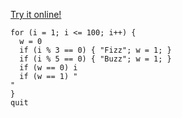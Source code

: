 [Try it online!](https://tio.run/##S0r@/z8tv0hBI1PBVsHQWiFTwQZIGxgAWdramgrVXAoK5UAZAyCdmQZSpapgrGALFADKKSi5ZVZVKVmDVQD11iIpMkUocirFpqgcqiATmW@oqaDEpcRVy1VYmlny/z8A "bc – Try It Online")
```bc
for (i = 1; i <= 100; i++) {
  w = 0
  if (i % 3 == 0) { "Fizz"; w = 1; }
  if (i % 5 == 0) { "Buzz"; w = 1; }
  if (w == 0) i
  if (w == 1) "
"
}
quit
```
